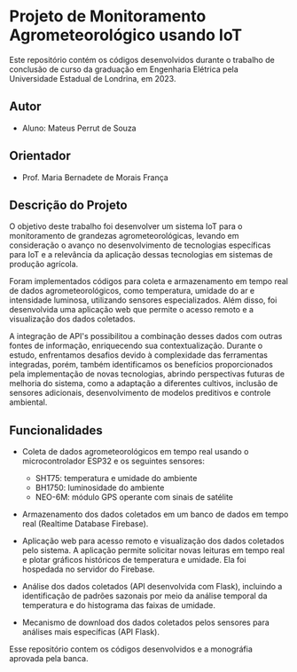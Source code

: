 # Projeto de Monitoramento Agrometeorológico usando IoT

Este repositório contém os códigos desenvolvidos durante o trabalho de conclusão de curso da graduação em Engenharia Elétrica pela Universidade Estadual de Londrina, em 2023.

## Autor

- Aluno: Mateus Perrut de Souza

## Orientador

- Prof. Maria Bernadete de Morais França

## Descrição do Projeto

O objetivo deste trabalho foi desenvolver um sistema IoT para o monitoramento de grandezas agrometeorológicas, levando em consideração o avanço no desenvolvimento de tecnologias específicas para IoT e a relevância da aplicação dessas tecnologias em sistemas de produção agrícola.

Foram implementados códigos para coleta e armazenamento em tempo real de dados agrometeorológicos, como temperatura, umidade do ar e intensidade luminosa, utilizando sensores especializados. Além disso, foi desenvolvida uma aplicação web que permite o acesso remoto e a visualização dos dados coletados.

A integração de API's possibilitou a combinação desses dados com outras fontes de informação, enriquecendo sua contextualização. Durante o estudo, enfrentamos desafios devido à complexidade das ferramentas integradas, porém, também identificamos os benefícios proporcionados pela implementação de novas tecnologias, abrindo perspectivas futuras de melhoria do sistema, como a adaptação a diferentes cultivos, inclusão de sensores adicionais, desenvolvimento de modelos preditivos e controle ambiental.

## Funcionalidades

- Coleta de dados agrometeorológicos em tempo real usando o microcontrolador ESP32 e os seguintes sensores:
  - SHT75: temperatura e umidade do ambiente
  - BH1750: luminosidade do ambiente
  - NEO-6M: módulo GPS operante com sinais de satélite

- Armazenamento dos dados coletados em um banco de dados em tempo real (Realtime Database Firebase).

- Aplicação web para acesso remoto e visualização dos dados coletados pelo sistema. A aplicação permite solicitar novas leituras em tempo real e plotar gráficos históricos de temperatura e umidade. Ela foi hospedada no servidor do Firebase.

- Análise dos dados coletados (API desenvolvida com Flask), incluindo a identificação de padrões sazonais por meio da análise temporal da temperatura e do histograma das faixas de umidade.

- Mecanismo de download dos dados coletados pelos sensores para análises mais específicas (API Flask).

Esse repositório contem os códigos desenvolvidos e a monográfia aprovada pela banca.
